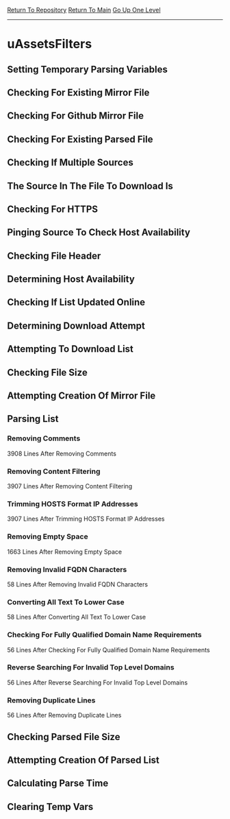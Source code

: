 [Return To Repository](https://github.com/deathbybandaid/piholeparser/)
[Return To Main](https://github.com/deathbybandaid/piholeparser/blob/master/RecentRunLogs/Mainlog.md)
[Go Up One Level](https://github.com/deathbybandaid/piholeparser/blob/master/RecentRunLogs/TopLevelScripts/30-Processing-Blacklists.md)
____________________________________
# uAssetsFilters
## Setting Temporary Parsing Variables
## Checking For Existing Mirror File
## Checking For Github Mirror File
## Checking For Existing Parsed File
## Checking If Multiple Sources
## The Source In The File To Download Is
## Checking For HTTPS
## Pinging Source To Check Host Availability
## Checking File Header
## Determining Host Availability
## Checking If List Updated Online
## Determining Download Attempt
## Attempting To Download List
## Checking File Size
## Attempting Creation Of Mirror File
## Parsing List
### Removing Comments
3908 Lines After Removing Comments
### Removing Content Filtering
3907 Lines After Removing Content Filtering
### Trimming HOSTS Format IP Addresses
3907 Lines After Trimming HOSTS Format IP Addresses
### Removing Empty Space
1663 Lines After Removing Empty Space
### Removing Invalid FQDN Characters
58 Lines After Removing Invalid FQDN Characters
### Converting All Text To Lower Case
58 Lines After Converting All Text To Lower Case
### Checking For Fully Qualified Domain Name Requirements
56 Lines After Checking For Fully Qualified Domain Name Requirements
### Reverse Searching For Invalid Top Level Domains
56 Lines After Reverse Searching For Invalid Top Level Domains
### Removing Duplicate Lines
56 Lines After Removing Duplicate Lines
## Checking Parsed File Size
## Attempting Creation Of Parsed List
## Calculating Parse Time
## Clearing Temp Vars
